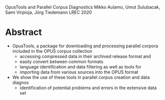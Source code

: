 OpusTools and Parallel Corpus Diagnostics 
Mikko Aulamo, Umut Sulubacak, Sami Virpioja, Jörg Tiedemann
LREC 2020

# Abstract

* OpusTools, a package for downloading and processing parallel corpora 
  included in the OPUS corpus collection
  * accessing compressed data in their archived release format and 
  * easily convert between common formats
  * language identification and data filtering as well as tools for 
  * importing data from various sources into the OPUS format
* We show the use of these tools in parallel corpus creation and data diagnos
  * identification of potential problems and errors in the extensive data set
